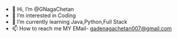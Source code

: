 - 👋 Hi, I’m @GNagaChetan
- 👀 I’m interested in Coding
- 🌱 I’m currently learning Java,Python,Full Stack
- 📫 How to reach me MY EMail- gadenagachetan007@gmail.com


<!---
GNagaChetan/GNagaChetan is a ✨ special ✨ repository because its `README.md` (this file) appears on your GitHub profile.
You can click the Preview link to take a look at your changes.
--->

